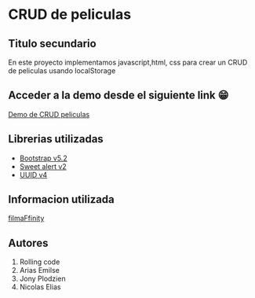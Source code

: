 # CRUD de peliculas <!--apretamos abrir vista previa y se vera como se ve-->

## Titulo secundario <!--En el campu se vera lo que podemos agregar, ## indica el tamaño de letra como h1 h2,, etc-->

En este proyecto implementamos javascript,html, css para crear un CRUD de peliculas usando localStorage

## Acceder a la demo desde el siguiente link 😁

[Demo de CRUD peliculas](http://127.0.0.1:5500/index.html) <!--Nos saldra como un link para apretar y se ejecute-->

<!--Cada vez que quieramos agregar alguna cosa, cada cosa tiene un signo distinto, para eso instalamos una extension, llamada docs-markdown-->

<!--Para llamar a docs-markdown, lo llamamos mediante alt+m-->

## Librerias utilizadas

- [Bootstrap v5.2](https://getbootstrap.com/docs/5.2/getting-started/introduction/)
- [Sweet alert v2](https://sweetalert2.github.io/)
- [UUID v4](https://www.npmjs.com/package/uuid)

## Informacion utilizada

[filmaFfinity](https://www.filmaffinity.com/es/main.html)

## Autores
1. Rolling code
1. Arias Emilse 
1. Jony Plodzien
1. Nicolas Elias